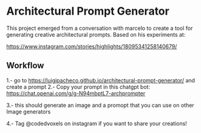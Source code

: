 # Architectural Prompt Generator

This project emerged from a conversation with marcelo to create a tool for generating creative architectural prompts. Based on his experiments at: 

https://www.instagram.com/stories/highlights/18095341258140679/

## Workflow

1.- go to  https://luigipacheco.github.io/architectural-prompt-generator/ and create a prompt
2.- Copy your prompt in this chatgpt bot:
https://chat.openai.com/g/g-N94mbptL7-archprompter

3.- this should generate an image and a promopt that you can use on other Image generators

4.- Tag @codedvoxels on instagram if you want to share your creations!

